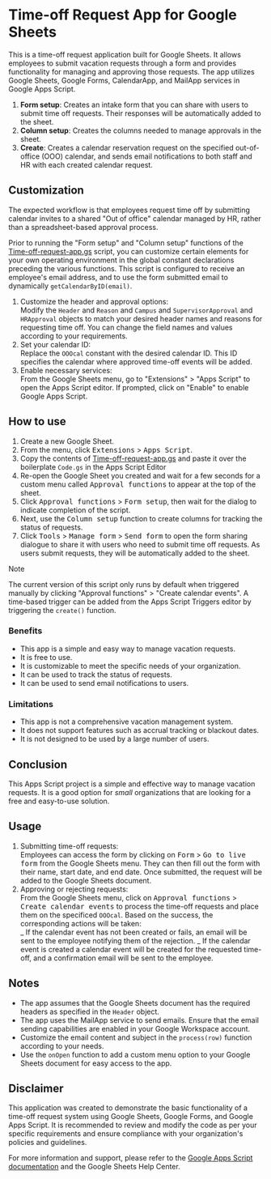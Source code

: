 <!-- @format -->

# Time-off Request App for Google Sheets

This is a time-off request application built for Google Sheets. It allows employees to submit vacation requests through a form and provides functionality for managing and approving those requests. The app utilizes Google Sheets, Google Forms, CalendarApp, and MailApp services in Google Apps Script.

1. **Form setup**: Creates an intake form that you can share with users to submit time off requests. Their responses will be automatically added to the sheet.
2. **Column setup**: Creates the columns needed to manage approvals in the sheet.
3. **Create**: Creates a calendar reservation request on the specified out-of-office (OOO) calendar, and sends email notifications to both staff and HR with each created calendar request.

## Customization

The expected workflow is that employees request time off by submitting calendar invites to a shared "Out of office" calendar managed by HR, rather than a spreadsheet-based approval process.

Prior to running the "Form setup" and "Column setup" functions of the [Time-off-request-app.gs](Time-off-request-app.gs) script, you can customize certain elements for your own operating environment in the global constant declarations preceding the various functions. This script is configured to receive an employee's email address, and to use the form submitted email to dynamically `getCalendarByID(email)`.

1. Customize the header and approval options:<br>
   Modify the `Header` and `Reason` and `Campus` and `SupervisorApproval` and `HRApproval` objects to match your desired header names and reasons for requesting time off. You can change the field names and values according to your requirements.
2. Set your calendar ID:<br>
   Replace the `OOOcal` constant with the desired calendar ID. This ID specifies the calendar where approved time-off events will be added.
3. Enable necessary services:<br>
   From the Google Sheets menu, go to "Extensions" > "Apps Script" to open the Apps Script editor. If prompted, click on "Enable" to enable Google Apps Script.

## How to use

1. Create a new Google Sheet.
2. From the menu, click <kbd>Extensions</kbd> > <kbd>Apps Script</kbd>.
3. Copy the contents of [Time-off-request-app.gs](Time-off-request-app.gs) and paste it over the boilerplate `Code.gs` in the Apps Script Editor
4. Re-open the Google Sheet you created and wait for a few seconds for a custom menu called <kbd>Approval functions</kbd> to appear at the top of the sheet.
5. Click <kbd>Approval functions</kbd> > <kbd>Form setup</kbd>, then wait for the dialog to indicate completion of the script.
6. Next, use the <kbd>Column setup</kbd> function to create columns for tracking the status of requests.
7. Click <kbd>Tools</kbd> > <kbd>Manage form</kbd> > <kbd>Send form</kbd> to open the form sharing dialogue to share it with users who need to submit time off requests. As users submit requests, they will be automatically added to the sheet.

> [!NOTE]
> The current version of this script only runs by default when triggered manually by clicking "Approval functions" > "Create calendar events". A time-based trigger can be added from the Apps Script Triggers editor by triggering the `create()` function.

### Benefits

- This app is a simple and easy way to manage vacation requests.
- It is free to use.
- It is customizable to meet the specific needs of your organization.
- It can be used to track the status of requests.
- It can be used to send email notifications to users.

### Limitations

- This app is not a comprehensive vacation management system.
- It does not support features such as accrual tracking or blackout dates.
- It is not designed to be used by a large number of users.

## Conclusion

This Apps Script project is a simple and effective way to manage vacation requests. It is a good option for _small_ organizations that are looking for a free and easy-to-use solution.

## Usage

1. Submitting time-off requests:<br>
   Employees can access the form by clicking on <kbd>Form</kbd> > <kbd>Go to live form</kbd> from the Google Sheets menu. They can then fill out the form with their name, start date, and end date. Once submitted, the request will be added to the Google Sheets document.
2. Approving or rejecting requests:<br>
   From the Google Sheets menu, click on <kbd>Approval functions</kbd> > <kbd>Create calendar events</kbd> to process the time-off requests and place them on the specificed `OOOcal`. Based on the success, the corresponding actions will be taken:<br>
   _ If the calendar event has not been created or fails, an email will be sent to the employee notifying them of the rejection.
   _ If the calendar event is created a calendar event will be created for the requested time-off, and a confirmation email will be sent to the employee.

## Notes

- The app assumes that the Google Sheets document has the required headers as specified in the `Header` object.
- The app uses the MailApp service to send emails. Ensure that the email sending capabilities are enabled in your Google Workspace account.
- Customize the email content and subject in the `process(row)` function according to your needs.
- Use the `onOpen` function to add a custom menu option to your Google Sheets document for easy access to the app.

## Disclaimer

This application was created to demonstrate the basic functionality of a time-off request system using Google Sheets, Google Forms, and Google Apps Script. It is recommended to review and modify the code as per your specific requirements and ensure compliance with your organization's policies and guidelines.

For more information and support, please refer to the [Google Apps Script documentation](https://developers.google.com/apps-script/reference) and the Google Sheets Help Center.
